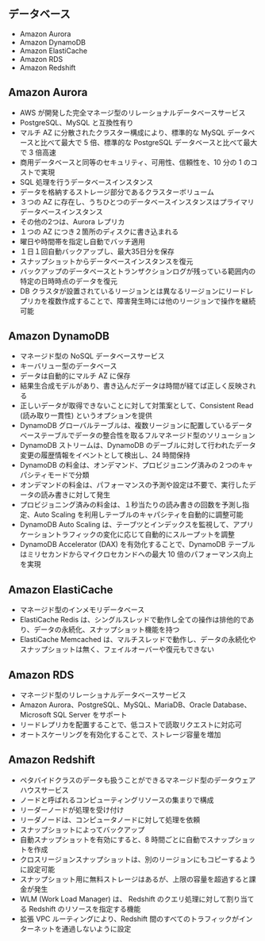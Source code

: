 ## データベース

* Amazon Aurora
* Amazon DynamoDB
* Amazon ElastiCache
* Amazon RDS
* Amazon Redshift

## Amazon Aurora
* AWS が開発した完全マネージ型のリレーショナルデータベースサービス
* PostgreSQL、MySQL と互換性有り
* マルチ AZ に分散されたクラスター構成により、標準的な MySQL データベースと比べて最大で 5 倍、標準的な PostgreSQL データベースと比べて最大で 3 倍高速
* 商用データベースと同等のセキュリティ、可用性、信頼性を、10 分の 1 のコストで実現
* SQL 処理を行うデータベースインスタンス
* データを格納するストレージ部分であるクラスターボリューム
* ３つの AZ に存在し、うちひとつのデータベースインスタンスはプライマリデータベースインスタンス
* その他の2つは、Aurora レプリカ
* １つの AZ につき２箇所のディスクに書き込まれる
* 曜日や時間帯を指定し自動でバッチ適用
* １日１回自動バックアップし、最大35日分を保存
* スナップショットからデータベースインスタンスを復元
* バックアップのデータベースとトランザクションログが残っている範囲内の特定の日時時点のデータを復元
* DB クラスタが設置されているリージョンとは異なるリージョンにリードレプリカを複数作成することで、障害発生時には他のリージョンで操作を継続可能

## Amazon DynamoDB
* マネージド型の NoSQL データベースサービス
* キーバリュー型のデータベース
* データは自動的にマルチ AZ に保存
* 結果生合成モデルがあり、書き込んだデータは時間が経てば正しく反映される
* 正しいデータが取得できないことに対して対策案として、Consistent Read (読み取り一貫性) というオプションを提供
* DynamoDB グローバルテーブルは、複数リージョンに配置しているデータベーステーブルでデータの整合性を取るフルマネージド型のソリューション
* DynamoDB ストリームは、DynamoDB のデーブルに対して行われたデータ変更の履歴情報をイベントとして検出し、24 時間保持
* DynamoDB の料金は、オンデマンド、プロビジョニング済みの２つのキャパシティモードで分類
* オンデマンドの料金は、パフォーマンスの予測や設定は不要で、実行したデータの読み書きに対して発生
* プロビジョニング済みの料金は、１秒当たりの読み書きの回数を予測し指定、Auto Scaling を利用しテーブルのキャパシティを自動的に調整可能
* DynamoDB Auto Scaling は、テーブツとインデックスを監視して、アプリケーショントラフィックの変化に応じて自動的にスループットを調整
* DynamoDB Accelerator (DAX) を有効化することで、DynamoDB テーブルはミリセカンドからマイクロセカンドへの最大 10 倍のパフォーマンス向上を実現

## Amazon ElastiCache
* マネージド型のインメモリデータベース
* ElastiCache Redis は、シングルスレッドで動作し全ての操作は排他的であり、データの永続化、スナップショット機能を持つ
* ElastiCache Memcached は、マルチスレッドで動作し、データの永続化やスナップショットは無く、フェイルオーバーや復元もできない

## Amazon RDS
* マネージド型のリレーショナルデータベースサービス
* Amazon Aurora、PostgreSQL、MySQL、MariaDB、Oracle Database、Microsoft SQL Server をサポート
* リードレプリカを配置することで、低コストで読取リクエストに対応可
* オートスケーリングを有効化することで、ストレージ容量を増加

## Amazon Redshift
* ペタバイドクラスのデータも扱うことができるマネージド型のデータウェアハウスサービス
* ノードと呼ばれるコンピューティングリソースの集まりで構成
* リーダーノードが処理を受け付け
* リーダノードは、コンピュータノードに対して処理を依頼
* スナップショットによってバックアップ
* 自動スナップショットを有効にすると、8 時間ごとに自動でスナップショットを作成
* クロスリージョンスナップショットは、別のリージョンにもコピーするように設定可能
* スナップショット用に無料ストレージはあるが、上限の容量を超過すると課金が発生
* WLM (Work Load Manager) は、 Redshift のクエリ処理に対して割り当てる Redshift のリソースを指定する機能
* 拡張 VPC ルーティングにより、Redshift 間のすべてのトラフィックがインターネットを通過しないように設定
